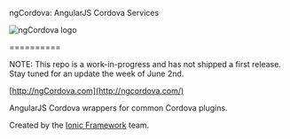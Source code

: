 ngCordova: AngularJS Cordova Services

![ngCordova logo](http://ionicframework.com/img/ngcordova-context-logo.png)

==========

NOTE: This repo is a work-in-progress and has not shipped a first release. Stay tuned for an update the week of June 2nd.

[http://ngCordova.com](http://ngcordova.com/)

AngularJS Cordova wrappers for common Cordova plugins.

Created by the [Ionic Framework](http://ionicframework.com/) team.

